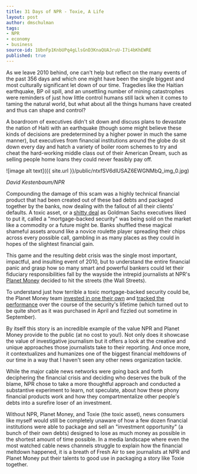```yaml
---
title: 31 Days of NPR - Toxie, A Life
layout: post
author: dmschulman
tags:
- NPR
- economy
- business
source-id: 1UbnFp1KnbUPq4gLlsGnD3KnaQUAJruU-I7i4bKhEWRE
published: true
---
```

As we leave 2010 behind, one can't help but reflect on the many events of the past 356 days and which one might have been the single biggest and most culturally significant let down of our time. Tragedies like the Haitian earthquake, BP oil spill, and an unsettling number of mining catastrophes were reminders of just how little control humans still lack when it comes to taming the natural world, but what about all the things humans have created and thus can shape and control?

A boardroom of executives didn't sit down and discuss plans to devastate the nation of Haiti with an earthquake (though some might believe these kinds of decisions are predetermined by a higher power in much the same manner), but executives from financial institutions around the globe do sit down every day and hatch a variety of boiler room schemes to try and cheat the hard-working middle class out of their American Dream, such as selling people home loans they could never feasibly pay off.

![image alt text]({{ site.url }}/public/ntxfSV6dlUSAZ6EWGNMbQ_img_0.jpg)

*David Kestenbaum/NPR*

Compounding the damage of this scam was a highly technical financial product that had been created out of these bad debts and packaged together by the banks, now dealing with the fallout of all their clients' defaults. A toxic asset, or a [shitty deal](https://www.huffingtonpost.com/2010/04/28/goldman-sachs-hearing-sen_n_555282.html) as Goldman Sachs executives liked to put it, called a "mortgage-backed security" was being sold on the market like a commodity or a future might be. Banks shuffled these magical shameful assets around like a novice roulette player spreading their chips across every possible call, gambling in as many places as they could in hopes of the slightest financial gain.

This game and the resulting debt crisis was the single most important, impactful, and insulting event of 2010, but to understand the entire financial panic and grasp how so many smart and powerful bankers could let their fiduciary responsibilities fall by the wayside the intrepid journalists at NPR's [Planet Money](https://www.npr.org/blogs/money/) decided to hit the streets (the Wall Streets).

To understand just how terrible a toxic mortgage-backed security could be, the Planet Money team [invested in one their own](https://www.npr.org/blogs/money/2010/03/podcast_we_bought_a_toxic_asse.html) and [tracked the performance](https://www.npr.org/templates/story/story.php?storyId=124578382) over the course of the security's lifetime (which turned out to be quite short as it was purchased in April and fizzled out sometime in September).

By itself this story is an incredible example of the value NPR and Planet Money provide to the public (at no cost to you!). Not only does it showcase the value of investigative journalism but it offers a look at the creative and unique approaches those journalists take to their reporting. And once more, it contextualizes and humanizes one of the biggest financial meltdowns of our time in a way that I haven't seen any other news organization tackle.

While the major cable news networks were going back and forth deciphering the financial crisis and deciding who deserves the bulk of the blame, NPR chose to take a more thoughtful approach and conducted a substantive experiment to learn, not speculate, about how these phony financial products work and how they compartmentalize other people's debts into a surefire loser of an investment.

Without NPR, Planet Money, and Toxie (the toxic asset), news consumers like myself would still be completely unaware of how a few dozen financial institutions were able to package and sell an "investment opportunity" (a bunch of their own debts) designed to lose as much money as possible in the shortest amount of time possible. In a media landscape where even the most watched cable news channels struggle to explain how the financial meltdown happened, it is a breath of Fresh Air to see journalists at NPR and Planet Money put their talents to good use in packaging a story like Toxie together.

